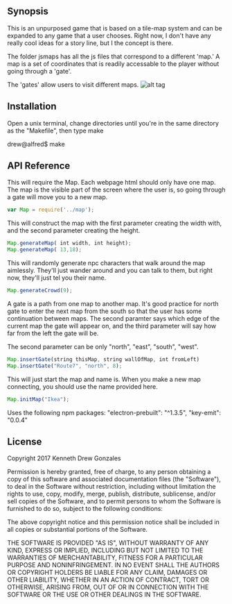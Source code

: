 ## Synopsis

This is an unpurposed game that is based on a tile-map system
and can be expanded to any game that a user chooses. Right now,
I don't have any really cool ideas for a story line, but I
the concept is there.

The folder jsmaps has all the js files that correspond to a
different 'map.' A map is a set of coordinates that is readily
accessable to the player without going through a 'gate'.

The 'gates' allow users to visit different maps.
![alt tag](https://cloud.githubusercontent.com/assets/6912711/21553278/7632b4b2-cdbc-11e6-9964-d7b2d671e213.png)
## Installation

Open a unix terminal, change directories until you're in the same directory
as the "Makefile", then type make

drew@alfred$ make

## API Reference
This will require the Map. Each webpage html should only have one
map. The map is the visible part of the screen where the user
is, so going through a gate will move you to a new map.
```javascript
var Map = require('../map');
```

This will construct the map with the first parameter creating
the width with, and the second parameter creating the height.
```javascript
Map.generateMap( int width, int height);
Map.generateMap( 13,18);
```

This will randomly generate npc characters that walk around the map
aimlessly. They'll just wander around and you can talk to them, but
right now, they'll just tel you their name.
```javascript
Map.generateCrowd(9);
```

A gate is a path from one map to another map. It's good practice for
north gate to enter the next map from the south so that the user
has some continuation between maps. The second paramter says which
edge of the current map the gate will appear on, and the third
parameter will say how far from the left the gate will be.

The second parameter can be only "north", "east", "south", "west".
```javascript
Map.insertGate(string thisMap, string wallOfMap, int fromLeft)
Map.insertGate("Route7", "north", 8);
```

This will just start the map and name is. When you make a new map
connecting, you should use the name provided here. 
```javascript
Map.initMap("Ikea");
```


Uses the following npm packages:
  "electron-prebuilt": "^1.3.5",
  "key-emit": "0.0.4"


## License

Copyright 2017 Kenneth Drew Gonzales

Permission is hereby granted, free of charge, to any person obtaining a copy of this software and associated documentation files (the "Software"), to deal in the Software without restriction, including without limitation the rights to use, copy, modify, merge, publish, distribute, sublicense, and/or sell copies of the Software, and to permit persons to whom the Software is furnished to do so, subject to the following conditions:

The above copyright notice and this permission notice shall be included in all copies or substantial portions of the Software.

THE SOFTWARE IS PROVIDED "AS IS", WITHOUT WARRANTY OF ANY KIND, EXPRESS OR IMPLIED, INCLUDING BUT NOT LIMITED TO THE WARRANTIES OF MERCHANTABILITY, FITNESS FOR A PARTICULAR PURPOSE AND NONINFRINGEMENT. IN NO EVENT SHALL THE AUTHORS OR COPYRIGHT HOLDERS BE LIABLE FOR ANY CLAIM, DAMAGES OR OTHER LIABILITY, WHETHER IN AN ACTION OF CONTRACT, TORT OR OTHERWISE, ARISING FROM, OUT OF OR IN CONNECTION WITH THE SOFTWARE OR THE USE OR OTHER DEALINGS IN THE SOFTWARE.
